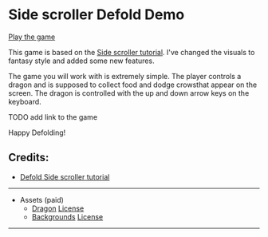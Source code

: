 # Side scroller Defold Demo

[Play the game](https://bryukh.github.io/Defold-Side-Scroller/)

This game is based on the [Side scroller tutorial](https://defold.com/learn/tutorials/side-scroller/).
I've changed the visuals to fantasy style and added some new features.

The game you will work with is extremely simple. The player controls a dragon and is supposed to collect food and dodge crowsthat appear on the screen.
The dragon is controlled with the up and down arrow keys on the keyboard.

TODO add link to the game

Happy Defolding!

## Credits:

- [Defold Side scroller tutorial](https://defold.com/tutorials/side-scroller/)

----

* Assets (paid)
  - [Dragon](https://www.gamedevmarket.net/asset/dragon-2) [License](https://www.gamedevmarket.net/about/licences)
  - [Backgrounds](https://craftpix.net/freebies/free-horizontal-2d-game-backgrounds/) [License](https://craftpix.net/file-licenses/)

----

